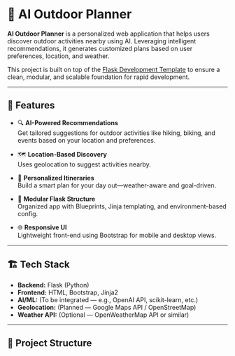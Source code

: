 # 🌲 AI Outdoor Planner

**AI Outdoor Planner** is a personalized web application that helps users discover outdoor activities nearby using AI. Leveraging intelligent recommendations, it generates customized plans based on user preferences, location, and weather.

This project is built on top of the [Flask Development Template](https://github.com/SarveshwarSenthilKumar/Flask-Development-Template) to ensure a clean, modular, and scalable foundation for rapid development.

---

## 🚀 Features

- 🔍 **AI-Powered Recommendations**  
  Get tailored suggestions for outdoor activities like hiking, biking, and events based on your location and preferences.

- 🗺️ **Location-Based Discovery**  
  Uses geolocation to suggest activities nearby.

- 🎯 **Personalized Itineraries**  
  Build a smart plan for your day out—weather-aware and goal-driven.

- 🧱 **Modular Flask Structure**  
  Organized app with Blueprints, Jinja templating, and environment-based config.

- 🌐 **Responsive UI**  
  Lightweight front-end using Bootstrap for mobile and desktop views.

---

## 🏗️ Tech Stack

- **Backend:** Flask (Python)
- **Frontend:** HTML, Bootstrap, Jinja2
- **AI/ML:** (To be integrated — e.g., OpenAI API, scikit-learn, etc.)
- **Geolocation:** (Planned — Google Maps API / OpenStreetMap)
- **Weather API:** (Optional — OpenWeatherMap API or similar)

---

## 📁 Project Structure